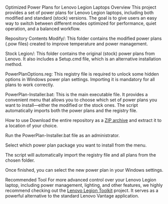 Optimized Power Plans for Lenovo Legion Laptops
Overview
This project provides a set of power plans for Lenovo Legion laptops, including both modified and standard (stock) versions. The goal is to give users an easy way to switch between different modes optimized for performance, quiet operation, and a balanced workflow.

Repository Contents
Modify/: This folder contains the modified power plans (.pow files) created to improve temperature and power management.

Stock Legion/: This folder contains the original (stock) power plans from Lenovo. It also includes a Setup.cmd file, which is an alternative installation method.

PowerPlanOptions.reg: This registry file is required to unlock some hidden options in Windows power plan settings. Importing it is mandatory for all plans to work correctly.

PowerPlan-Installer.bat: This is the main executable file. It provides a convenient menu that allows you to choose which set of power plans you want to install—either the modified or the stock ones. The script automatically imports both the power plans and the registry file.

How to use
Download the entire repository as a [ZIP archive](https://github.com/FerNikoMF/Legion-Power-Plans/releases) and extract it to a location of your choice.

Run the PowerPlan-Installer.bat file as an administrator.

Select which power plan package you want to install from the menu.

The script will automatically import the registry file and all plans from the chosen folder.

Once finished, you can select the new power plan in your Windows settings.

Recommended Tool
For more advanced control over your Lenovo Legion laptop, including power management, lighting, and other features, we highly recommend checking out the [Lenovo Legion Toolkit](https://github.com/BartoszCichecki/LenovoLegionToolkit) project. It serves as a powerful alternative to the standard Lenovo Vantage application.
